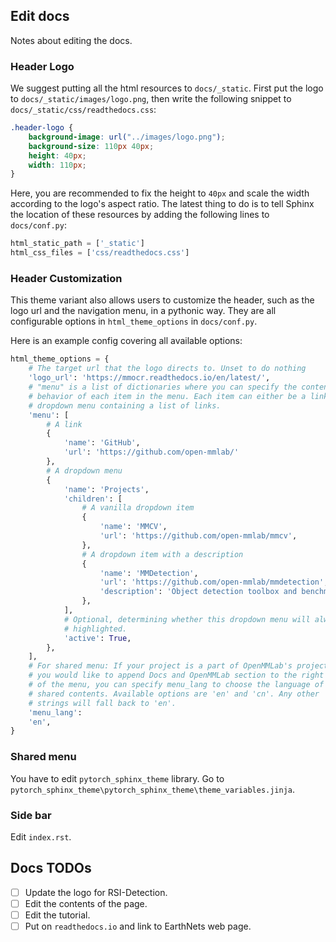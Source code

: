 ## Edit docs
Notes about editing the docs.
### Header Logo

We suggest putting all the html resources to `docs/_static`. First put the logo
to `docs/_static/images/logo.png`, then write the following snippet to 
`docs/_static/css/readthedocs.css`:
```css
.header-logo {
    background-image: url("../images/logo.png");
    background-size: 110px 40px;
    height: 40px;
    width: 110px;
}
```
Here, you are recommended to fix the height to `40px` and scale the width according to the logo's aspect ratio.
The latest thing to do is to tell Sphinx the location of these resources by adding the following lines to `docs/conf.py`:
```python
html_static_path = ['_static']
html_css_files = ['css/readthedocs.css']
```

### Header Customization
This theme variant also allows users to customize the header, such as the logo url and the navigation menu, in a pythonic way. They are all configurable options in `html_theme_options` in `docs/conf.py`.

Here is an example config covering all available options:
```python
html_theme_options = {
    # The target url that the logo directs to. Unset to do nothing
    'logo_url': 'https://mmocr.readthedocs.io/en/latest/',
    # "menu" is a list of dictionaries where you can specify the content and the 
    # behavior of each item in the menu. Each item can either be a link or a
    # dropdown menu containing a list of links.
    'menu': [
        # A link
        {
            'name': 'GitHub',
            'url': 'https://github.com/open-mmlab/'
        }, 
        # A dropdown menu
        {
            'name': 'Projects',
            'children': [
                # A vanilla dropdown item
                {
                    'name': 'MMCV',
                    'url': 'https://github.com/open-mmlab/mmcv',
                },
                # A dropdown item with a description
                {
                    'name': 'MMDetection',
                    'url': 'https://github.com/open-mmlab/mmdetection',
                    'description': 'Object detection toolbox and benchmark'
                },
            ], 
            # Optional, determining whether this dropdown menu will always be
            # highlighted. 
            'active': True,
        },
    ],
    # For shared menu: If your project is a part of OpenMMLab's project and 
    # you would like to append Docs and OpenMMLab section to the right
    # of the menu, you can specify menu_lang to choose the language of
    # shared contents. Available options are 'en' and 'cn'. Any other
    # strings will fall back to 'en'.
    'menu_lang':
    'en',
}
```

### Shared menu

You have to edit `pytorch_sphinx_theme` library. Go to `pytorch_sphinx_theme\pytorch_sphinx_theme\theme_variables.jinja`.

### Side bar

Edit `index.rst`.


## Docs TODOs

- [ ] Update the logo for RSI-Detection.
- [ ] Edit the contents of the page.
- [ ] Edit the tutorial.
- [ ] Put on `readthedocs.io` and link to EarthNets web page.